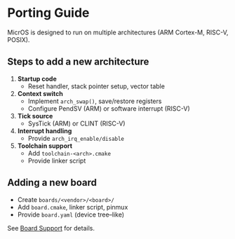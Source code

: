 # Porting Guide

MicrOS is designed to run on multiple architectures (ARM Cortex-M, RISC-V, POSIX).

## Steps to add a new architecture
1. **Startup code**
   - Reset handler, stack pointer setup, vector table
2. **Context switch**
   - Implement `arch_swap()`, save/restore registers
   - Configure PendSV (ARM) or software interrupt (RISC-V)
3. **Tick source**
   - SysTick (ARM) or CLINT (RISC-V)
4. **Interrupt handling**
   - Provide `arch_irq_enable/disable`
5. **Toolchain support**
   - Add `toolchain-<arch>.cmake`
   - Provide linker script

## Adding a new board
- Create `boards/<vendor>/<board>/`
- Add `board.cmake`, linker script, pinmux
- Provide `board.yaml` (device tree–like)

See [Board Support](board_support.md) for details.